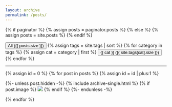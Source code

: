 ```yaml
---
layout: archive
permalink: /posts/
---
```


{% if paginator %}
  {% assign posts = paginator.posts %}
{% else %}
  {% assign posts = site.posts %}
{% endif %}

<script type="text/javascript">
    function filterUsingCategory(selectedCategory) {
      var id = 0;
      {% for post in posts %}
        var cats = {{ post.tags | jsonify }}

        var postDiv = document.getElementById(++id);
        postDiv.style.display = (selectedCategory == 'All' || cats.includes(selectedCategory))
          ? 'unset'
          : 'none';
      {% endfor %}
    }
</script>

  <div class="btn-group">
    <button id="All" class="button-71" role="button" onclick="filterUsingCategory('All')">All ({{ posts.size }})</button>
    {% assign tags = site.tags | sort %}
    {% for category in tags %}
      {% assign cat = category | first %}
      <button id="{{ cat }}" class="button-71" role="button" onclick="filterUsingCategory(this.id)">{{ cat }} ({{ site.tags[cat].size }})</button>
    {% endfor %}
    <hr />
  </div>

  <div class="posts-wrapper">
    {% assign id = 0 %}
    {% for post in posts %}
      {% assign id = id | plus:1 %}
      <div class="post" id="{{id}}">
        <p class="itemInteriorSection">
          {%- unless post.hidden -%}
            {% include archive-single.html %}
            {% if post.image %}
              <a href="{{ post.link }}"><img src="{{ post.image }}"></a>
            {% endif %}
          {%- endunless -%}
        </p>
      </div>
    {% endfor %}
  </div>
